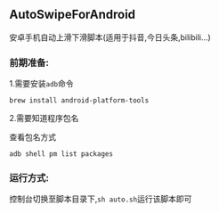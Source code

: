 ## AutoSwipeForAndroid


安卓手机自动上滑下滑脚本(适用于抖音,今日头条,bilibili...)

### 前期准备:
1.需要安装`adb`命令
``` shell
brew install android-platform-tools
```
2.需要知道程序包名

查看包名方式
``` shell
adb shell pm list packages
```
### 运行方式:
控制台切换至脚本目录下,`sh auto.sh`运行该脚本即可
